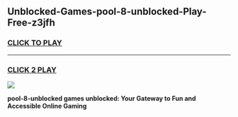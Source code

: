 
## Unblocked-Games-pool-8-unblocked-Play-Free-z3jfh
<h3>
<a href="https://premium76.site?title=pool-8-unblocked&ref=21A">CLICK TO PLAY</a></h3>
<hr>

<h3>
<a href="https://premium76.site?title=pool-8-unblocked&ref=21A">CLICK 2 PLAY</a>
  
</h3>

<a href="https://premium76.site?title=pool-8-unblocked&ref=21A"><img src="https://clearcache.store/games.png"></a>


**pool-8-unblocked games unblocked: Your Gateway to Fun and Accessible Online Gaming**
